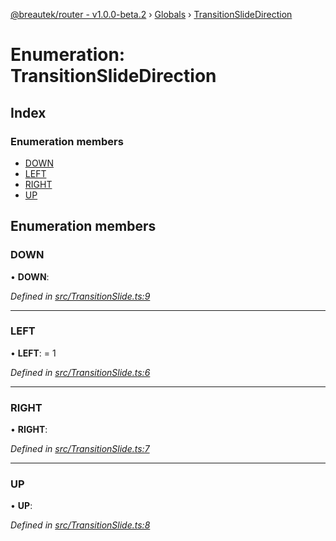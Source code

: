 [@breautek/router - v1.0.0-beta.2](../README.md) › [Globals](../globals.md) › [TransitionSlideDirection](transitionslidedirection.md)

# Enumeration: TransitionSlideDirection

## Index

### Enumeration members

* [DOWN](transitionslidedirection.md#down)
* [LEFT](transitionslidedirection.md#left)
* [RIGHT](transitionslidedirection.md#right)
* [UP](transitionslidedirection.md#up)

## Enumeration members

###  DOWN

• **DOWN**:

*Defined in [src/TransitionSlide.ts:9](https://github.com/breautek/router/blob/658faf7/src/TransitionSlide.ts#L9)*

___

###  LEFT

• **LEFT**: = 1

*Defined in [src/TransitionSlide.ts:6](https://github.com/breautek/router/blob/658faf7/src/TransitionSlide.ts#L6)*

___

###  RIGHT

• **RIGHT**:

*Defined in [src/TransitionSlide.ts:7](https://github.com/breautek/router/blob/658faf7/src/TransitionSlide.ts#L7)*

___

###  UP

• **UP**:

*Defined in [src/TransitionSlide.ts:8](https://github.com/breautek/router/blob/658faf7/src/TransitionSlide.ts#L8)*
